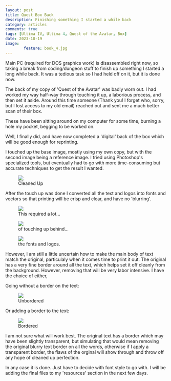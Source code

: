 ```yaml
---
layout: post
title: Quest Box Back
description: Finishing something I started a while back
category: articles
comments: true
tags: [Ultima IV, Ultima 4, Quest of the Avatar, Box]
date: 2023-10-19
image: 
        feature: book_4.jpg
---
```


Main PC (required for DOS graphics work) is disassembled right now, so taking a break from coding/dungeon stuff to finish up something I started a long while back. It was a tedious task so I had held off on it, but it is done now.

<!--more-->

The back of my copy of 'Quest of the Avatar' was badly worn out. I had worked my way half-way through touching it up, a laborious process, and then set it aside. Around this time someone (Thank you! I forget who, sorry, but I lost access to my old email) reached out and sent me a much better scan of their box.

These have been sitting around on my computer for some time, burning a hole my pocket, begging to be worked on.

Well, I finally did, and have now completed a 'digital' back of the box which will be good enough for reprinting.

I touched up the base image, mostly using my own copy, but with the second image being a reference image. I tried using Photoshop's specialized tools, but eventually had to go with more time-consuming but accurate techniques to get the result I wanted. 

<figure>
	<img class="ScrollRev" data-tilt src="https://cambragol.github.io/advent-of-the-trinity/images/Ultima_IV_Box_Bottom.jpg" />
	<figcaption>Cleaned Up</figcaption>
</figure>

After the touch up was done I converted all the text and logos into fonts and vectors so that printing will be crisp and clear, and have no 'blurring'.

<figure>
	<img class="ScrollRev" data-tilt src="https://cambragol.github.io/advent-of-the-trinity/images/vector_1.jpg" />
	<figcaption>This required a lot...</figcaption>
</figure>

<figure>
	<img class="ScrollRev" data-tilt src="https://cambragol.github.io/advent-of-the-trinity/images/vector_2.jpg" />
	<figcaption>of touching up behind...</figcaption>
</figure>

<figure>
	<img class="ScrollRev" data-tilt src="https://cambragol.github.io/advent-of-the-trinity/images/vector_3.jpg" />
	<figcaption>the fonts and logos.</figcaption>
</figure>

However, I am still a little uncertain how to make the main body of text match the original, particulaly when it comes time to print it out. The original has a very fine border around all the text, which helps set it off cleanly from the background. However, removing that will be very labor intensive. I have the choice of either, 

Going without a border on the text:

<figure>
	<img class="ScrollRev" data-tilt src="https://cambragol.github.io/advent-of-the-trinity/images/unbordered.jpg" />
	<figcaption>Unbordered</figcaption>
</figure>

Or adding a border to the text:

<figure>
	<img class="ScrollRev" data-tilt src="https://cambragol.github.io/advent-of-the-trinity/images/bordered.jpg" />
	<figcaption>Bordered</figcaption>
</figure>

I am not sure what will work best. The original text has a border which may have been slightly transparent, but simulating that would mean removing the original blurry text border on all the words, otherwise if I apply a transparent border, the flaws of the orginal will show through and throw off any hope of cleaned up perfection.

In any case it is done. Just have to decide with font style to go with. I will be adding the final files to my 'resources' section in the next few days.





